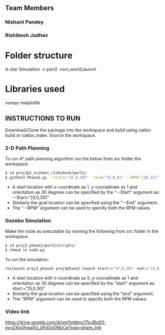 
## Team Members
### Nishant Pandey 
### Rishikesh Jadhav 

# Folder structure
A-star Simulation -> part2 ->src,world,launch
# Libraries used
numpy
matplotlib

## INSTRUCTIONS TO RUN

Download/Clone the package into the workspace and build using catkin build or catkin_make.
Source the workspace.

### 2-D Path Planning

To run A* path planning algorithm run the below from src folder the workspace:

```bash
$ cd proj3p2_nishant_rishikesh/part1/
$ python3 Phase2.py --Start="[0,0,30]" --End="[5,0,0]" --RPM="[10,15]"
```

- A start location with x-coordinate as 1, y-cooradinate as 1 and orientation as 30 degrees can be specified by the "--Start" argument as: --Start="[0,0,30]"
- Similarly the goal location can be specified using the "--End" argument.
- The "--RPM" argument can be used to specify both the RPM values.


### Gazebo Simulation

Make the node as executable by running the following from src folder in the workspace:
```bash
$ cd proj3_phase2/part2/scripts/
$ chmod +x node.py
```

To run the simulation:

```bash
roslaunch proj3_phase2 proj3phase2.launch start:="[0,0,30]" end:="[5,0,0]" RPM:="[8,8]" clearance:="0.0"
```

- A start location with x-coordinate as 5, y-cooradinate as 1 and orientation as 30 degrees can be specified by the "start" argument as: start:="[5,0,30]"
- Similarly the goal location can be specified using the "end" argument.
- The "RPM" argument can be used to specify both the RPM values.

### Video link 
https://drive.google.com/drive/folders/17qJBgX0-oyyZXjs0hwa5U_dFdOoDMzCe?usp=share_link 
